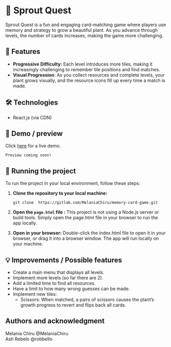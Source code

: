 # 🌱 Sprout Quest 

Sprout Quest is a fun and engaging card-matching game where players use memory and strategy to grow a beautiful plant.
As you advance through levels, the number of cards increases, making the game more challenging.

## 🚀 Features
- **Progressive Difficulty:** Each level introduces more tiles, making it increasingly challenging to remember tile positions and find matches.
- **Visual Progression**: As you collect resources and complete levels, your plant grows visually, and the resource icons fill up every time a match is made.

## 🛠️ Technologies
- React.js (via CDN)

## 🎥 Demo / preview
Click [here](https://sonic.dawsoncollege.qc.ca/~2331868/memory-card-game/page.html) for a live demo.

`Preview coming soon!`




## 🚦 Running the project
To run the project in your local environment, follow these steps:

1. **Clone the repository to your local machine:**
    ```
    git clone  https://gitlab.com/MelaniaChiru/memory-card-game.git
    ```

2. **Open the `page.html` file :**
    This project is not using a Node.js server or build tools. Simply open the page.html file in your browser to run the app locally.

3. **Open in your browser:**
    Double-click the index.html file to open it in your browser, or drag it into a browser window. The app will run locally on your machine.



## 💡 Improvements / Possible features
- Create a main menu that displays all levels.
- Implement more levels (so far there are 2).
- Add a limited time to find all resources.
- Have a limit to how many wrong guesses can be made.
- Implement new tiles:
    -  Scissors: When matched, a pairs of scissors causes the plant’s growth progress to revert and flips back all cards.


## Authors and acknowledgment
Melania Chiru @MelaniaChiru <br>
Ash Rebelo @robbello
